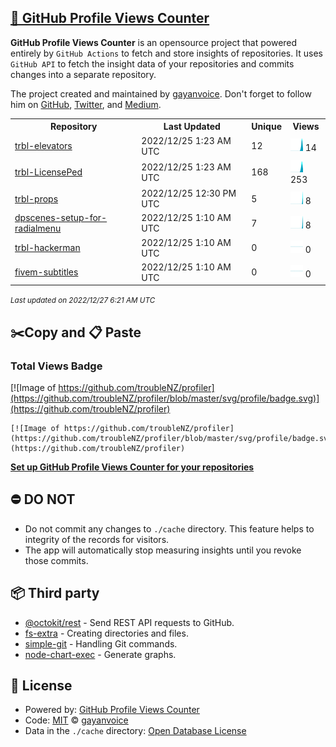 ## [🚀 GitHub Profile Views Counter](https://github.com/gayanvoice/github-profile-views-counter)
**GitHub Profile Views Counter** is an opensource project that powered entirely by  `GitHub Actions` to fetch and store insights of repositories.
It uses `GitHub API` to fetch the insight data of your repositories and commits changes into a separate repository.

The project created and maintained by [gayanvoice](https://github.com/gayanvoice). Don't forget to follow him on [GitHub](https://github.com/gayanvoice), [Twitter](https://twitter.com/gayanvoice), and [Medium](https://gayanvoice.medium.com/).

<table>
	<tr>
		<th>
			Repository
		</th>
		<th>
			Last Updated
		</th>
		<th>
			Unique
		</th>
		<th>
			Views
		</th>
	</tr>
	<tr>
		<td>
			<a href="https://github.com/troubleNZ/profiler/tree/master/readme/532242683/year.md">
				trbl-elevators
			</a>
		</td>
		<td>
			2022/12/25 1:23 AM UTC
		</td>
		<td>
			12
		</td>
		<td>
			<img alt="Response time graph" src="https://github.com/troubleNZ/profiler/raw/master/graph/532242683/small/year.png" height="20"> 14
		</td>
	</tr>
	<tr>
		<td>
			<a href="https://github.com/troubleNZ/profiler/tree/master/readme/499398330/year.md">
				trbl-LicensePed
			</a>
		</td>
		<td>
			2022/12/25 1:23 AM UTC
		</td>
		<td>
			168
		</td>
		<td>
			<img alt="Response time graph" src="https://github.com/troubleNZ/profiler/raw/master/graph/499398330/small/year.png" height="20"> 253
		</td>
	</tr>
	<tr>
		<td>
			<a href="https://github.com/troubleNZ/profiler/tree/master/readme/582140569/year.md">
				trbl-props
			</a>
		</td>
		<td>
			2022/12/25 12:30 PM UTC
		</td>
		<td>
			5
		</td>
		<td>
			<img alt="Response time graph" src="https://github.com/troubleNZ/profiler/raw/master/graph/582140569/small/year.png" height="20"> 8
		</td>
	</tr>
	<tr>
		<td>
			<a href="https://github.com/troubleNZ/profiler/tree/master/readme/505268293/year.md">
				dpscenes-setup-for-radialmenu
			</a>
		</td>
		<td>
			2022/12/25 1:10 AM UTC
		</td>
		<td>
			7
		</td>
		<td>
			<img alt="Response time graph" src="https://github.com/troubleNZ/profiler/raw/master/graph/505268293/small/year.png" height="20"> 8
		</td>
	</tr>
	<tr>
		<td>
			<a href="https://github.com/troubleNZ/profiler/tree/master/readme/538797026/year.md">
				trbl-hackerman
			</a>
		</td>
		<td>
			2022/12/25 1:10 AM UTC
		</td>
		<td>
			0
		</td>
		<td>
			<img alt="Response time graph" src="https://github.com/troubleNZ/profiler/raw/master/graph/538797026/small/year.png" height="20"> 0
		</td>
	</tr>
	<tr>
		<td>
			<a href="https://github.com/troubleNZ/profiler/tree/master/readme/464628325/year.md">
				fivem-subtitles
			</a>
		</td>
		<td>
			2022/12/25 1:10 AM UTC
		</td>
		<td>
			0
		</td>
		<td>
			<img alt="Response time graph" src="https://github.com/troubleNZ/profiler/raw/master/graph/464628325/small/year.png" height="20"> 0
		</td>
	</tr>
</table>

<small><i>Last updated on 2022/12/27 6:21 AM UTC</i></small>

## ✂️Copy and 📋 Paste
### Total Views Badge
[![Image of https://github.com/troubleNZ/profiler](https://github.com/troubleNZ/profiler/blob/master/svg/profile/badge.svg)](https://github.com/troubleNZ/profiler)

```readme
[![Image of https://github.com/troubleNZ/profiler](https://github.com/troubleNZ/profiler/blob/master/svg/profile/badge.svg)](https://github.com/troubleNZ/profiler)
```
[**Set up GitHub Profile Views Counter for your repositories**](https://github.com/gayanvoice/github-profile-views-counter)
## ⛔ DO NOT
- Do not commit any changes to `./cache` directory. This feature helps to integrity of the records for visitors.
- The app will automatically stop measuring insights until you revoke those commits.
## 📦 Third party

- [@octokit/rest](https://www.npmjs.com/package/@octokit/rest) - Send REST API requests to GitHub.
- [fs-extra](https://www.npmjs.com/package/fs-extra) - Creating directories and files.
- [simple-git](https://www.npmjs.com/package/simple-git) - Handling Git commands.
- [node-chart-exec](https://www.npmjs.com/package/node-chart-exec) - Generate graphs.
## 📄 License
- Powered by: [GitHub Profile Views Counter](https://github.com/gayanvoice/github-profile-views-counter)
- Code: [MIT](./LICENSE) © [gayanvoice](https://github.com/gayanvoice)
- Data in the `./cache` directory: [Open Database License](https://opendatacommons.org/licenses/odbl/1-0/)